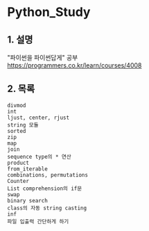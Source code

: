 # Python_Study
## 1. 설명
"파이썬을 파이썬답게" 공부  
<https://programmers.co.kr/learn/courses/4008>

## 2. 목록
    divmod  
    int  
    ljust, center, rjust  
    string 모듈  
    sorted  
    zip  
    map  
    join  
    sequence type의 * 연산  
    product  
    from_iterable  
    combinations, permutations  
    Counter  
    List comprehension의 if문  
    swap  
    binary search  
    class의 자동 string casting  
    inf  
    파일 입출력 간단하게 하기  

